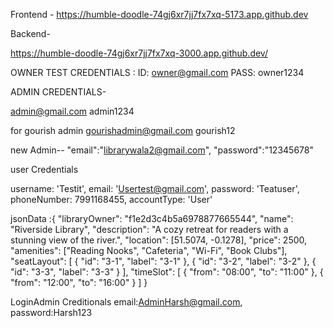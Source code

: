 Frontend -
https://humble-doodle-74gj6xr7jj7fx7xq-5173.app.github.dev

Backend-

https://humble-doodle-74gj6xr7jj7fx7xq-3000.app.github.dev/

OWNER TEST CREDENTIALS :
ID: owner@gmail.com
PASS: owner1234

ADMIN CREDENTIALS-

admin@gmail.com
admin1234

for gourish admin
gourishadmin@gmail.com
gourish12

new Admin--
"email":"librarywala2@gmail.com",
"password":"12345678"

user Credentials

username: 'Testit',
email: 'Usertest@gmail.com',
password: 'Teatuser',
phoneNumber: 7991168455,
accountType: 'User'

jsonData :{
"libraryOwner": "f1e2d3c4b5a6978877665544",
"name": "Riverside Library",
"description": "A cozy retreat for readers with a stunning view of the river.",
"location": [51.5074, -0.1278],
"price": 2500,
"amenities": ["Reading Nooks", "Cafeteria", "Wi-Fi", "Book Clubs"],
"seatLayout": [
{
"id": "3-1",
"label": "3-1"
},
{
"id": "3-2",
"label": "3-2"
},
{
"id": "3-3",
"label": "3-3"
}
],
"timeSlot": [
{
"from": "08:00",
"to": "11:00"
},
{
"from": "12:00",
"to": "16:00"
}
]
}

LoginAdmin Creditionals
email:AdminHarsh@gmail.com,
password:Harsh123
